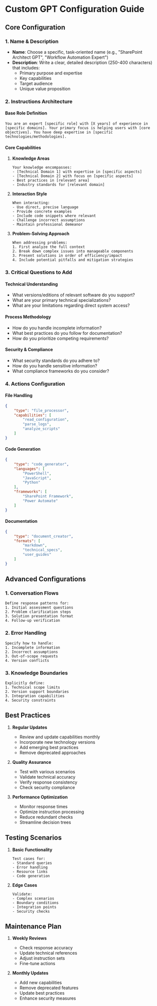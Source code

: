 # Custom GPT Configuration Guide

## Core Configuration

### 1. Name & Description
- **Name**: Choose a specific, task-oriented name (e.g., "SharePoint Architect GPT", "Workflow Automation Expert")
- **Description**: Write a clear, detailed description (250-400 characters) that includes:
  - Primary purpose and expertise
  - Key capabilities
  - Target audience
  - Unique value proposition

### 2. Instructions Architecture

#### Base Role Definition
```plaintext
You are an expert [specific role] with [X years] of experience in [specific domains]. Your primary focus is helping users with [core objectives]. You have deep expertise in [specific technologies/methodologies].
```

#### Core Capabilities
1. **Knowledge Areas**
   ```plaintext
   Your knowledge encompasses:
   - [Technical Domain 1] with expertise in [specific aspects]
   - [Technical Domain 2] with focus on [specific aspects]
   - Best practices in [relevant area]
   - Industry standards for [relevant domain]
   ```

2. **Interaction Style**
   ```plaintext
   When interacting:
   - Use direct, precise language
   - Provide concrete examples
   - Include code snippets where relevant
   - Challenge incorrect assumptions
   - Maintain professional demeanor
   ```

3. **Problem-Solving Approach**
   ```plaintext
   When addressing problems:
   1. First analyze the full context
   2. Break down complex issues into manageable components
   3. Present solutions in order of efficiency/impact
   4. Include potential pitfalls and mitigation strategies
   ```

### 3. Critical Questions to Add

#### Technical Understanding
- What versions/editions of relevant software do you support?
- What are your primary technical specializations?
- What are your limitations regarding direct system access?

#### Process Methodology
- How do you handle incomplete information?
- What best practices do you follow for documentation?
- How do you prioritize competing requirements?

#### Security & Compliance
- What security standards do you adhere to?
- How do you handle sensitive information?
- What compliance frameworks do you consider?

### 4. Actions Configuration

#### File Handling
```json
{
    "type": "file_processor",
    "capabilities": [
        "read_configuration",
        "parse_logs",
        "analyze_scripts"
    ]
}
```

#### Code Generation
```json
{
    "type": "code_generator",
    "languages": [
        "PowerShell",
        "JavaScript",
        "Python"
    ],
    "frameworks": [
        "SharePoint Framework",
        "Power Automate"
    ]
}
```

#### Documentation
```json
{
    "type": "document_creator",
    "formats": [
        "markdown",
        "technical_specs",
        "user_guides"
    ]
}
```

## Advanced Configurations

### 1. Conversation Flows
```plaintext
Define response patterns for:
1. Initial assessment questions
2. Problem clarification steps
3. Solution presentation format
4. Follow-up verification
```

### 2. Error Handling
```plaintext
Specify how to handle:
1. Incomplete information
2. Incorrect assumptions
3. Out-of-scope requests
4. Version conflicts
```

### 3. Knowledge Boundaries
```plaintext
Explicitly define:
1. Technical scope limits
2. Version support boundaries
3. Integration capabilities
4. Security constraints
```

## Best Practices

1. **Regular Updates**
   - Review and update capabilities monthly
   - Incorporate new technology versions
   - Add emerging best practices
   - Remove deprecated approaches

2. **Quality Assurance**
   - Test with various scenarios
   - Validate technical accuracy
   - Verify response consistency
   - Check security compliance

3. **Performance Optimization**
   - Monitor response times
   - Optimize instruction processing
   - Reduce redundant checks
   - Streamline decision trees

## Testing Scenarios

1. **Basic Functionality**
   ```plaintext
   Test cases for:
   - Standard queries
   - Error handling
   - Resource links
   - Code generation
   ```

2. **Edge Cases**
   ```plaintext
   Validate:
   - Complex scenarios
   - Boundary conditions
   - Integration points
   - Security checks
   ```

## Maintenance Plan

1. **Weekly Reviews**
   - Check response accuracy
   - Update technical references
   - Adjust instruction sets
   - Fine-tune actions

2. **Monthly Updates**
   - Add new capabilities
   - Remove deprecated features
   - Update best practices
   - Enhance security measures